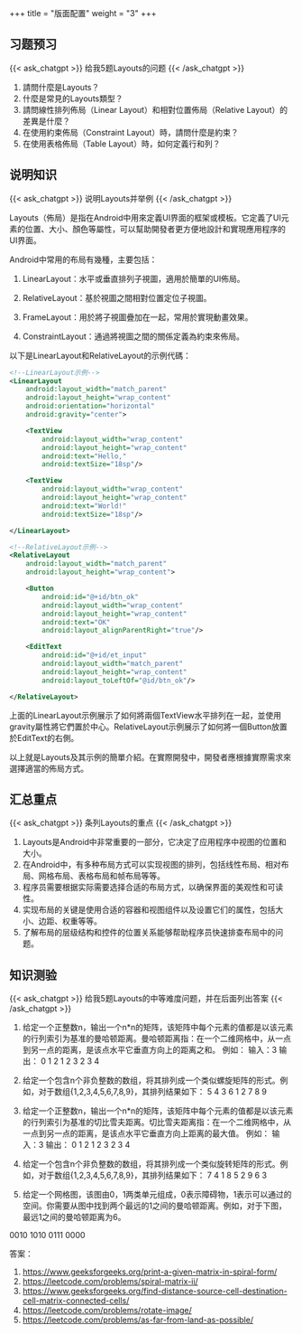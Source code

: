 +++
title = "版面配置"
weight = "3"
+++
## 习题预习
{{< ask_chatgpt >}}
给我5题Layouts的问题
{{< /ask_chatgpt >}}



1. 請問什麼是Layouts？
2. 什麼是常見的Layouts類型？
3. 請問線性排列佈局（Linear Layout）和相對位置佈局（Relative Layout）的差異是什麼？
4. 在使用約束佈局（Constraint Layout）時，請問什麼是約束？
5. 在使用表格佈局（Table Layout）時，如何定義行和列？   

## 说明知识
{{< ask_chatgpt >}}
说明Layouts并举例
{{< /ask_chatgpt >}}



Layouts（佈局）是指在Android中用來定義UI界面的框架或模板。它定義了UI元素的位置、大小、顏色等屬性，可以幫助開發者更方便地設計和實現應用程序的UI界面。

Android中常用的布局有幾種，主要包括：

1. LinearLayout：水平或垂直排列子視圖，適用於簡單的UI佈局。

2. RelativeLayout：基於視圖之間相對位置定位子視圖。

3. FrameLayout：用於將子視圖疊加在一起，常用於實現動畫效果。

4. ConstraintLayout：通過將視圖之間的關係定義為約束來佈局。

以下是LinearLayout和RelativeLayout的示例代碼：

```xml
<!--LinearLayout示例-->
<LinearLayout
    android:layout_width="match_parent"
    android:layout_height="wrap_content"
    android:orientation="horizontal"
    android:gravity="center">

    <TextView
        android:layout_width="wrap_content"
        android:layout_height="wrap_content"
        android:text="Hello,"
        android:textSize="18sp"/>

    <TextView
        android:layout_width="wrap_content"
        android:layout_height="wrap_content"
        android:text="World!"
        android:textSize="18sp"/>

</LinearLayout>

<!--RelativeLayout示例-->
<RelativeLayout
    android:layout_width="match_parent"
    android:layout_height="wrap_content">

    <Button
        android:id="@+id/btn_ok"
        android:layout_width="wrap_content"
        android:layout_height="wrap_content"
        android:text="OK"
        android:layout_alignParentRight="true"/>

    <EditText
        android:id="@+id/et_input"
        android:layout_width="match_parent"
        android:layout_height="wrap_content"
        android:layout_toLeftOf="@id/btn_ok"/>

</RelativeLayout>
```

上面的LinearLayout示例展示了如何將兩個TextView水平排列在一起，並使用gravity屬性將它們置於中心。RelativeLayout示例展示了如何將一個Button放置於EditText的右側。

以上就是Layouts及其示例的簡單介紹。在實際開發中，開發者應根據實際需求來選擇適當的佈局方式。   

## 汇总重点
{{< ask_chatgpt >}}
条列Layouts的重点
{{< /ask_chatgpt >}}



1. Layouts是Android中非常重要的一部分，它决定了应用程序中视图的位置和大小。
2. 在Android中，有多种布局方式可以实现视图的排列，包括线性布局、相对布局、网格布局、表格布局和帧布局等等。
3. 程序员需要根据实际需要选择合适的布局方式，以确保界面的美观性和可读性。
4. 实现布局的关键是使用合适的容器和视图组件以及设置它们的属性，包括大小、边距、权重等等。
5. 了解布局的层级结构和控件的位置关系能够帮助程序员快速排查布局中的问题。   

## 知识测验
{{< ask_chatgpt >}}
给我5题Layouts的中等难度问题，并在后面列出答案
{{< /ask_chatgpt >}}



1. 给定一个正整数n，输出一个n*n的矩阵，该矩阵中每个元素的值都是以该元素的行列索引为基准的曼哈顿距离。曼哈顿距离指：在一个二维网格中，从一点到另一点的距离，是该点水平它垂直方向上的距离之和。
例如：
输入：3
输出：
0 1 2
1 2 3
2 3 4

2. 给定一个包含n个非负整数的数组，将其排列成一个类似螺旋矩阵的形式。例如，对于数组{1,2,3,4,5,6,7,8,9}，其排列结果如下：
5 4 3
6 1 2
7 8 9

3. 给定一个正整数n，输出一个n*n的矩阵，该矩阵中每个元素的值都是以该元素的行列索引为基准的切比雪夫距离。切比雪夫距离指：在一个二维网格中，从一点到另一点的距离，是该点水平它垂直方向上距离的最大值。
例如：
输入：3
输出：
0 1 2
1 2 3
2 3 4

4. 给定一个包含n个非负整数的数组，将其排列成一个类似旋转矩阵的形式。例如，对于数组{1,2,3,4,5,6,7,8,9}，其排列结果如下：
7 4 1
8 5 2
9 6 3

5. 给定一个网格图，该图由0，1两类单元组成，0表示障碍物，1表示可以通过的空间。你需要从图中找到两个最远的1之间的曼哈顿距离。例如，对于下图，最远1之间的曼哈顿距离为6。

0010
1010
0111
0000

答案：
1. https://www.geeksforgeeks.org/print-a-given-matrix-in-spiral-form/
2. https://leetcode.com/problems/spiral-matrix-ii/
3. https://www.geeksforgeeks.org/find-distance-source-cell-destination-cell-matrix-connected-cells/
4. https://leetcode.com/problems/rotate-image/
5. https://leetcode.com/problems/as-far-from-land-as-possible/   

